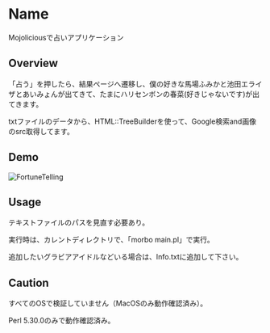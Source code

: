 
Name
====
Mojoliciousで占いアプリケーション

## Overview
「占う」を押したら、結果ページへ遷移し、僕の好きな馬場ふみかと池田エライザとあいみょんが出てきて、たまにハリセンボンの春菜(好きじゃないです)が出てきます。

txtファイルのデータから、HTML::TreeBuilderを使って、Google検索and画像のsrc取得してます。


## Demo
![FortuneTelling](https://user-images.githubusercontent.com/43311555/62829263-d63aa680-bc34-11e9-8338-f9b9a0be8c12.gif)

## Usage

テキストファイルのパスを見直す必要あり。

実行時は、カレントディレクトリで、「morbo main.pl」で実行。

追加したいグラビアアイドルなどいる場合は、Info.txtに追加して下さい。

## Caution

すべてのOSで検証していません（MacOSのみ動作確認済み）。

Perl 5.30.0のみで動作確認済み。
